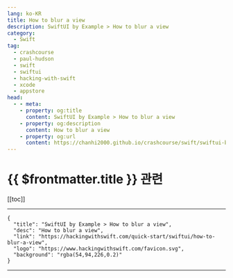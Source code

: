 ```yaml
---
lang: ko-KR
title: How to blur a view
description: SwiftUI by Example > How to blur a view
category:
  - Swift
tag: 
  - crashcourse
  - paul-hudson
  - swift
  - swiftui
  - hacking-with-swift
  - xcode
  - appstore
head:
  - - meta:
    - property: og:title
      content: SwiftUI by Example > How to blur a view
    - property: og:description
      content: How to blur a view
    - property: og:url
      content: https://chanhi2000.github.io/crashcourse/swift/swiftui-by-example/16-transforming-views/how-to-blur-a-view.html
---
```


# {{ $frontmatter.title }} 관련

[[toc]]

---

```component VPCard
{
  "title": "SwiftUI by Example > How to blur a view",
  "desc": "How to blur a view",
  "link": "https://hackingwithswift.com/quick-start/swiftui/how-to-blur-a-view",
  "logo": "https://www.hackingwithswift.com/favicon.svg",
  "background": "rgba(54,94,226,0.2)"
}
```

---

<TagLinks />